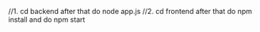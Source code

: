 //1. cd backend after that do node app.js
//2. cd frontend after that do npm install and do npm start